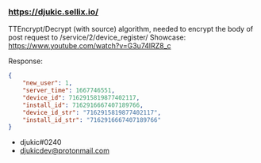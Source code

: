 ### https://djukic.sellix.io/

TTEncrypt/Decrypt (with source) algorithm, needed to encrypt the body of post request to /service/2/device_register/
Showcase: https://www.youtube.com/watch?v=G3u74lRZ8_c


Response:

```json
{
    "new_user": 1,
    "server_time": 1667746551,
    "device_id": 7162915819877402117,
    "install_id": 7162916667407189766,
    "device_id_str": "7162915819877402117",
    "install_id_str": "7162916667407189766"
}
```

* djukic#0240
* djukicdev@protonmail.com

